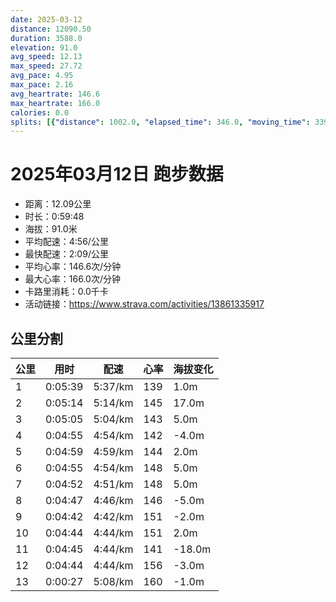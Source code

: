 ```yaml
---
date: 2025-03-12
distance: 12090.50
duration: 3588.0
elevation: 91.0
avg_speed: 12.13
max_speed: 27.72
avg_pace: 4.95
max_pace: 2.16
avg_heartrate: 146.6
max_heartrate: 166.0
calories: 0.0
splits: [{"distance": 1002.0, "elapsed_time": 346.0, "moving_time": 339.0, "average_speed": 2.96, "pace": 5.630641891891892, "average_heartrate": 139.85545722713863, "elevation_difference": 1.0, "split_number": 1}, {"distance": 998.0, "elapsed_time": 314.0, "moving_time": 314.0, "average_speed": 3.18, "pace": 5.241100628930817, "average_heartrate": 145.43312101910828, "elevation_difference": 17.0, "split_number": 2}, {"distance": 1000.5, "elapsed_time": 305.0, "moving_time": 305.0, "average_speed": 3.28, "pace": 5.081310975609756, "average_heartrate": 143.24918032786886, "elevation_difference": 5.0, "split_number": 3}, {"distance": 1000.5, "elapsed_time": 295.0, "moving_time": 295.0, "average_speed": 3.39, "pace": 4.916430678466076, "average_heartrate": 142.2271186440678, "elevation_difference": -4.0, "split_number": 4}, {"distance": 999.0, "elapsed_time": 299.0, "moving_time": 299.0, "average_speed": 3.34, "pace": 4.9900299401197605, "average_heartrate": 144.6153846153846, "elevation_difference": 2.0, "split_number": 5}, {"distance": 1001.0, "elapsed_time": 295.0, "moving_time": 295.0, "average_speed": 3.39, "pace": 4.916430678466076, "average_heartrate": 148.1728813559322, "elevation_difference": 5.0, "split_number": 6}, {"distance": 1001.0, "elapsed_time": 292.0, "moving_time": 292.0, "average_speed": 3.43, "pace": 4.859096209912535, "average_heartrate": 148.29109589041096, "elevation_difference": 5.0, "split_number": 7}, {"distance": 1000.5, "elapsed_time": 287.0, "moving_time": 287.0, "average_speed": 3.49, "pace": 4.775558739255014, "average_heartrate": 146.65156794425087, "elevation_difference": -5.0, "split_number": 8}, {"distance": 998.0, "elapsed_time": 282.0, "moving_time": 282.0, "average_speed": 3.54, "pace": 4.708107344632768, "average_heartrate": 151.03900709219857, "elevation_difference": -2.0, "split_number": 9}, {"distance": 1000.0, "elapsed_time": 284.0, "moving_time": 284.0, "average_speed": 3.52, "pace": 4.734857954545454, "average_heartrate": 151.48591549295776, "elevation_difference": 2.0, "split_number": 10}, {"distance": 1001.5, "elapsed_time": 285.0, "moving_time": 285.0, "average_speed": 3.51, "pace": 4.748347578347579, "average_heartrate": 141.82456140350877, "elevation_difference": -18.0, "split_number": 11}, {"distance": 1001.0, "elapsed_time": 284.0, "moving_time": 284.0, "average_speed": 3.52, "pace": 4.734857954545454, "average_heartrate": 156.89084507042253, "elevation_difference": -3.0, "split_number": 12}, {"distance": 87.5, "elapsed_time": 31.0, "moving_time": 27.0, "average_speed": 3.24, "pace": 5.144043209876543, "average_heartrate": 160.66666666666666, "elevation_difference": -1.0, "split_number": 13}]
---
```


# 2025年03月12日 跑步数据

- 距离：12.09公里
- 时长：0:59:48
- 海拔：91.0米
- 平均配速：4:56/公里
- 最快配速：2:09/公里
- 平均心率：146.6次/分钟
- 最大心率：166.0次/分钟
- 卡路里消耗：0.0千卡
- 活动链接：https://www.strava.com/activities/13861335917

## 公里分割

| 公里 | 用时 | 配速 | 心率 | 海拔变化 |
|------|------|------|------|------|
| 1 | 0:05:39 | 5:37/km | 139 | 1.0m |
| 2 | 0:05:14 | 5:14/km | 145 | 17.0m |
| 3 | 0:05:05 | 5:04/km | 143 | 5.0m |
| 4 | 0:04:55 | 4:54/km | 142 | -4.0m |
| 5 | 0:04:59 | 4:59/km | 144 | 2.0m |
| 6 | 0:04:55 | 4:54/km | 148 | 5.0m |
| 7 | 0:04:52 | 4:51/km | 148 | 5.0m |
| 8 | 0:04:47 | 4:46/km | 146 | -5.0m |
| 9 | 0:04:42 | 4:42/km | 151 | -2.0m |
| 10 | 0:04:44 | 4:44/km | 151 | 2.0m |
| 11 | 0:04:45 | 4:44/km | 141 | -18.0m |
| 12 | 0:04:44 | 4:44/km | 156 | -3.0m |
| 13 | 0:00:27 | 5:08/km | 160 | -1.0m |

